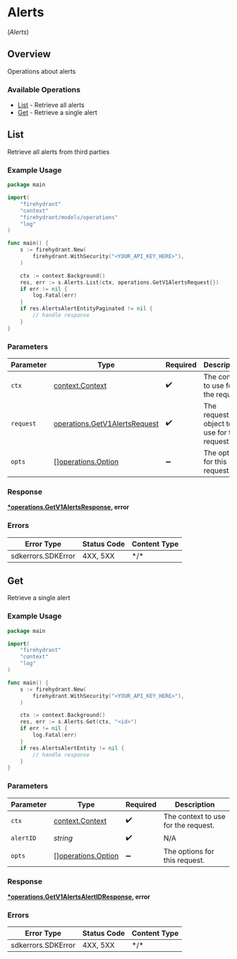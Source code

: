 # Alerts
(*Alerts*)

## Overview

Operations about alerts

### Available Operations

* [List](#list) - Retrieve all alerts
* [Get](#get) - Retrieve a single alert

## List

Retrieve all alerts from third parties

### Example Usage

```go
package main

import(
	"firehydrant"
	"context"
	"firehydrant/models/operations"
	"log"
)

func main() {
    s := firehydrant.New(
        firehydrant.WithSecurity("<YOUR_API_KEY_HERE>"),
    )

    ctx := context.Background()
    res, err := s.Alerts.List(ctx, operations.GetV1AlertsRequest{})
    if err != nil {
        log.Fatal(err)
    }
    if res.AlertsAlertEntityPaginated != nil {
        // handle response
    }
}
```

### Parameters

| Parameter                                                                      | Type                                                                           | Required                                                                       | Description                                                                    |
| ------------------------------------------------------------------------------ | ------------------------------------------------------------------------------ | ------------------------------------------------------------------------------ | ------------------------------------------------------------------------------ |
| `ctx`                                                                          | [context.Context](https://pkg.go.dev/context#Context)                          | :heavy_check_mark:                                                             | The context to use for the request.                                            |
| `request`                                                                      | [operations.GetV1AlertsRequest](../../models/operations/getv1alertsrequest.md) | :heavy_check_mark:                                                             | The request object to use for the request.                                     |
| `opts`                                                                         | [][operations.Option](../../models/operations/option.md)                       | :heavy_minus_sign:                                                             | The options for this request.                                                  |

### Response

**[*operations.GetV1AlertsResponse](../../models/operations/getv1alertsresponse.md), error**

### Errors

| Error Type         | Status Code        | Content Type       |
| ------------------ | ------------------ | ------------------ |
| sdkerrors.SDKError | 4XX, 5XX           | \*/\*              |

## Get

Retrieve a single alert

### Example Usage

```go
package main

import(
	"firehydrant"
	"context"
	"log"
)

func main() {
    s := firehydrant.New(
        firehydrant.WithSecurity("<YOUR_API_KEY_HERE>"),
    )

    ctx := context.Background()
    res, err := s.Alerts.Get(ctx, "<id>")
    if err != nil {
        log.Fatal(err)
    }
    if res.AlertsAlertEntity != nil {
        // handle response
    }
}
```

### Parameters

| Parameter                                                | Type                                                     | Required                                                 | Description                                              |
| -------------------------------------------------------- | -------------------------------------------------------- | -------------------------------------------------------- | -------------------------------------------------------- |
| `ctx`                                                    | [context.Context](https://pkg.go.dev/context#Context)    | :heavy_check_mark:                                       | The context to use for the request.                      |
| `alertID`                                                | *string*                                                 | :heavy_check_mark:                                       | N/A                                                      |
| `opts`                                                   | [][operations.Option](../../models/operations/option.md) | :heavy_minus_sign:                                       | The options for this request.                            |

### Response

**[*operations.GetV1AlertsAlertIDResponse](../../models/operations/getv1alertsalertidresponse.md), error**

### Errors

| Error Type         | Status Code        | Content Type       |
| ------------------ | ------------------ | ------------------ |
| sdkerrors.SDKError | 4XX, 5XX           | \*/\*              |